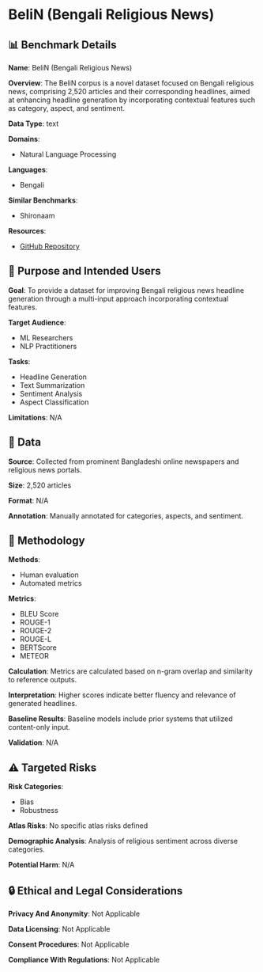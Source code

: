 # BeliN (Bengali Religious News)

## 📊 Benchmark Details

**Name**: BeliN (Bengali Religious News)

**Overview**: The BeliN corpus is a novel dataset focused on Bengali religious news, comprising 2,520 articles and their corresponding headlines, aimed at enhancing headline generation by incorporating contextual features such as category, aspect, and sentiment.

**Data Type**: text

**Domains**:
- Natural Language Processing

**Languages**:
- Bengali

**Similar Benchmarks**:
- Shironaam

**Resources**:
- [GitHub Repository](https://github.com/akabircs/BeliN)

## 🎯 Purpose and Intended Users

**Goal**: To provide a dataset for improving Bengali religious news headline generation through a multi-input approach incorporating contextual features.

**Target Audience**:
- ML Researchers
- NLP Practitioners

**Tasks**:
- Headline Generation
- Text Summarization
- Sentiment Analysis
- Aspect Classification

**Limitations**: N/A

## 💾 Data

**Source**: Collected from prominent Bangladeshi online newspapers and religious news portals.

**Size**: 2,520 articles

**Format**: N/A

**Annotation**: Manually annotated for categories, aspects, and sentiment.

## 🔬 Methodology

**Methods**:
- Human evaluation
- Automated metrics

**Metrics**:
- BLEU Score
- ROUGE-1
- ROUGE-2
- ROUGE-L
- BERTScore
- METEOR

**Calculation**: Metrics are calculated based on n-gram overlap and similarity to reference outputs.

**Interpretation**: Higher scores indicate better fluency and relevance of generated headlines.

**Baseline Results**: Baseline models include prior systems that utilized content-only input.

**Validation**: N/A

## ⚠️ Targeted Risks

**Risk Categories**:
- Bias
- Robustness

**Atlas Risks**:
No specific atlas risks defined

**Demographic Analysis**: Analysis of religious sentiment across diverse categories.

**Potential Harm**: N/A

## 🔒 Ethical and Legal Considerations

**Privacy And Anonymity**: Not Applicable

**Data Licensing**: Not Applicable

**Consent Procedures**: Not Applicable

**Compliance With Regulations**: Not Applicable
